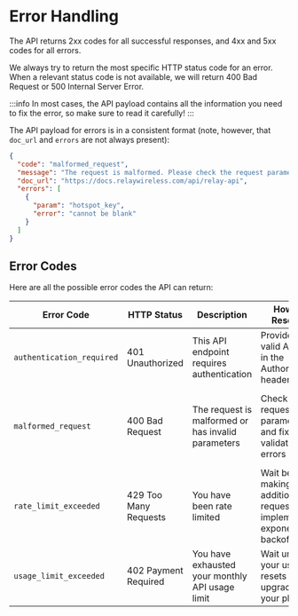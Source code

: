# Error Handling

The API returns 2xx codes for all successful responses, and 4xx and 5xx codes for all errors.

We always try to return the most specific HTTP status code for an error. When a relevant status code is not available, we will return 400 Bad Request or 500 Internal Server Error.

:::info
In most cases, the API payload contains all the information you need to fix the error, so make sure to read it carefully!
:::

The API payload for errors is in a consistent format (note, however, that `doc_url` and `errors` are not always present):

```json
{
  "code": "malformed_request",
  "message": "The request is malformed. Please check the request parameters.",
  "doc_url": "https://docs.relaywireless.com/api/relay-api",
  "errors": [
    {
      "param": "hotspot_key",
      "error": "cannot be blank"
    }
  ]
}
```

## Error Codes

Here are all the possible error codes the API can return:

| Error Code                | HTTP Status           | Description                                        | How to Resolve                                                        | Notes                                                               |
| ------------------------- | --------------------- | -------------------------------------------------- | --------------------------------------------------------------------- | ------------------------------------------------------------------- |
| `authentication_required` | 401 Unauthorized      | This API endpoint requires authentication          | Provide a valid API key in the Authorization header                   |                                                                     |
| `malformed_request`       | 400 Bad Request       | The request is malformed or has invalid parameters | Check the request parameters and fix any validation errors            | Includes `errors` array with specific parameter validation failures |
| `rate_limit_exceeded`     | 429 Too Many Requests | You have been rate limited                         | Wait before making additional requests, implement exponential backoff |                                                                     |
| `usage_limit_exceeded`    | 402 Payment Required  | You have exhausted your monthly API usage limit    | Wait until your usage resets or upgrade your plan                     |                                                                     |

